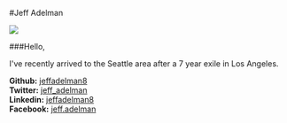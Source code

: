 #Jeff Adelman

![](https://farm4.staticflickr.com/3802/13708696734_831b4ce53c.jpg)

###Hello,

I've recently arrived to the Seattle area after a 7 year exile in Los Angeles. 

**Github:** [jeffadelman8](https://github.com/jeffadelman8)  
**Twitter:** [jeff_adelman](https://twitter.com/jeff_adelman)  
**Linkedin:** [jeffadelman8](https://www.linkedin.com/in/jeffadelman8)  
**Facebook:** [jeff.adelman](https://www.facebook.com/jeff.adelman)  


